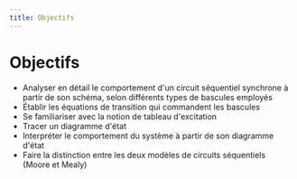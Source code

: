 ```yaml
---
title: Objectifs
---
```

# Objectifs


-   Analyser en détail le comportement d'un circuit séquentiel
    synchrone à partir de son schéma, selon différents types de bascules
    employés
-   Établir les équations de transition qui commandent les bascules
-   Se familiariser avec la notion de tableau d'excitation
-   Tracer un diagramme d'état
-   Interpréter le comportement du système à partir de son
    diagramme d'état
-   Faire la distinction entre les deux modèles de circuits séquentiels
    (Moore et Mealy)
